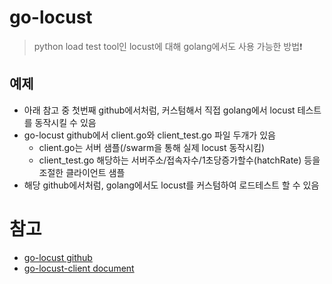 # go-locust
> python load test tool인 locust에 대해 golang에서도 사용 가능한 방법❗

## 예제
+ 아래 참고 중 첫번째 github에서처럼, 커스텀해서 직접 golang에서 locust 테스트를 동작시킬 수 있음
+ go-locust github에서 client.go와 client_test.go 파일 두개가 있음
   + client.go는 서버 샘플(/swarm을 통해 실제 locust 동작시킴)
   + client_test.go 해당하는 서버주소/접속자수/1초당증가할수(hatchRate) 등을 조절한 클라이언트 샘플
+ 해당 github에서처럼, golang에서도 locust를 커스텀하여 로드테스트 할 수 있음

# 참고
+ [go-locust github](https://github.com/amila-ku/go-locust)
+ [go-locust-client document](https://pkg.go.dev/github.com/amila-ku/go-locust-client)
